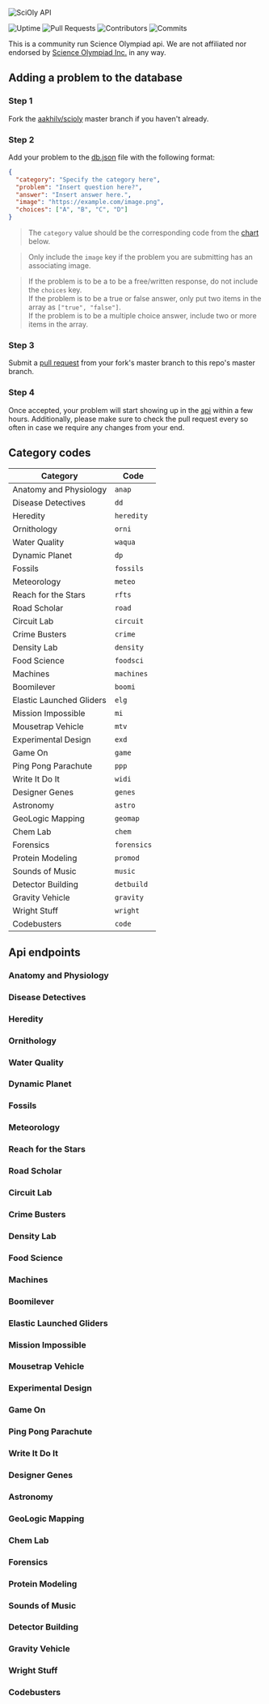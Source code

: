 ![SciOly API](https://user-images.githubusercontent.com/65052071/116440264-ebdf6d80-a815-11eb-8616-276a29558474.png)

![Uptime](https://img.shields.io/uptimerobot/ratio/7/m787980980-78325a4e551f1aad9a2d3911?color=2E66B6&label=Uptime&style=flat-square) ![Pull Requests](https://img.shields.io/github/issues-pr-raw/aakhilv/scioly?color=2E66B6&label=Pull%20Requests&style=flat-square) ![Contributors](https://img.shields.io/github/contributors/aakhilv/scioly?color=2E66B6&label=Contributors&style=flat-square) ![Commits](https://img.shields.io/github/commit-activity/m/aakhilv/scioly?color=2E66B6&label=Commits&style=flat-square)

This is a community run Science Olympiad api. We are not affiliated nor endorsed by [Science Olympiad Inc.](https://www.soinc.org) in any way.

## Adding a problem to the database

### Step 1

Fork the [aakhilv/scioly](https://github.com/aakhilv/scioly/fork) master branch if you haven't already.

### Step 2

Add your problem to the [db.json](https://github.com/aakhilv/scioly/blob/main/db.json) file with the following format:

```json
{
  "category": "Specify the category here",
  "problem": "Insert question here?",
  "answer": "Insert answer here.",
  "image": "https://example.com/image.png",
  "choices": ["A", "B", "C", "D"]
}
```

> The `category` value should be the corresponding code from the [chart](https://github.com/aakhilv/scioly#category-codes) below.

> Only include the `image` key if the problem you are submitting has an associating image.

> If the problem is to be a to be a free/written response, do not include the `choices` key.\
> If the problem is to be a true or false answer, only put two items in the array as `["true", "false"]`.\
> If the problem is to be a multiple choice answer, include two or more items in the array.

### Step 3

Submit a [pull request](https://github.com/aakhilv/scioly/compare) from your fork's master branch to this repo's master branch.

### Step 4

Once accepted, your problem will start showing up in the [api](https://scioly.js.org/api) within a few hours. Additionally, please make sure to check the pull request every so often in case we require any changes from your end.

## Category codes

|Category|Code|
|---|---|
|Anatomy and Physiology|`anap`|
|Disease Detectives|`dd`|
|Heredity|`heredity`|
|Ornithology|`orni`|
|Water Quality|`waqua`|
|Dynamic Planet|`dp`|
|Fossils|`fossils`|
|Meteorology|`meteo`|
|Reach for the Stars|`rfts`|
|Road Scholar|`road`|
|Circuit Lab|`circuit`|
|Crime Busters|`crime`|
|Density Lab|`density`|
|Food Science|`foodsci`|
|Machines|`machines`|
|Boomilever|`boomi`|
|Elastic Launched Gliders|`elg`|
|Mission Impossible|`mi`|
|Mousetrap Vehicle|`mtv`|
|Experimental Design|`exd`|
|Game On|`game`|
|Ping Pong Parachute|`ppp`|
|Write It Do It|`widi`|
|Designer Genes|`genes`|
|Astronomy|`astro`|
|GeoLogic Mapping|`geomap`|
|Chem Lab|`chem`|
|Forensics|`forensics`|
|Protein Modeling|`promod`|
|Sounds of Music|`music`|
|Detector Building|`detbuild`|
|Gravity Vehicle|`gravity`|
|Wright Stuff|`wright`|
|Codebusters|`code`|

## Api endpoints

### Anatomy and Physiology

### Disease Detectives

### Heredity

### Ornithology

### Water Quality

### Dynamic Planet

### Fossils

### Meteorology

### Reach for the Stars

### Road Scholar

### Circuit Lab

### Crime Busters

### Density Lab

### Food Science

### Machines

### Boomilever

### Elastic Launched Gliders

### Mission Impossible

### Mousetrap Vehicle

### Experimental Design

### Game On

### Ping Pong Parachute

### Write It Do It

### Designer Genes

### Astronomy

### GeoLogic Mapping

### Chem Lab

### Forensics

### Protein Modeling

### Sounds of Music

### Detector Building

### Gravity Vehicle

### Wright Stuff

### Codebusters
